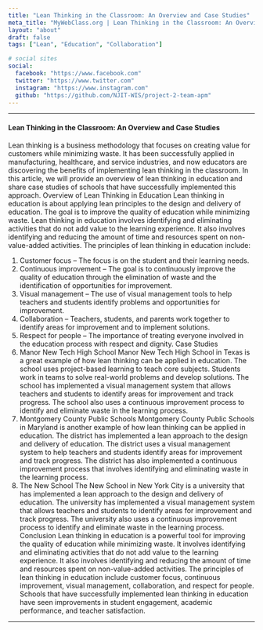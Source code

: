 ```yaml
---
title: "Lean Thinking in the Classroom: An Overview and Case Studies"
meta_title: "MyWebClass.org | Lean Thinking in the Classroom: An Overview and Case Studies"
layout: "about"
draft: false
tags: ["Lean", "Education", "Collaboration"]

# social sites
social:
  facebook: "https://www.facebook.com"
  twitter: "https://www.twitter.com"
  instagram: "https://www.instagram.com"
  github: "https://github.com/NJIT-WIS/project-2-team-apm"
---
```


---

#### Lean Thinking in the Classroom: An Overview and Case Studies

Lean thinking is a business methodology that focuses on creating value for customers while minimizing waste. It has been successfully applied in manufacturing, healthcare, and service industries, and now educators are discovering the benefits of implementing lean thinking in the classroom. In this article, we will provide an overview of lean thinking in education and share case studies of schools that have successfully implemented this approach.
Overview of Lean Thinking in Education
Lean thinking in education is about applying lean principles to the design and delivery of education. The goal is to improve the quality of education while minimizing waste. Lean thinking in education involves identifying and eliminating activities that do not add value to the learning experience. It also involves identifying and reducing the amount of time and resources spent on non-value-added activities.
The principles of lean thinking in education include:
1.	Customer focus – The focus is on the student and their learning needs.
2.	Continuous improvement – The goal is to continuously improve the quality of education through the elimination of waste and the identification of opportunities for improvement.
3.	Visual management – The use of visual management tools to help teachers and students identify problems and opportunities for improvement.
4.	Collaboration – Teachers, students, and parents work together to identify areas for improvement and to implement solutions.
5.	Respect for people – The importance of treating everyone involved in the education process with respect and dignity.
Case Studies
1.	Manor New Tech High School
Manor New Tech High School in Texas is a great example of how lean thinking can be applied in education. The school uses project-based learning to teach core subjects. Students work in teams to solve real-world problems and develop solutions. The school has implemented a visual management system that allows teachers and students to identify areas for improvement and track progress. The school also uses a continuous improvement process to identify and eliminate waste in the learning process.
2.	Montgomery County Public Schools
Montgomery County Public Schools in Maryland is another example of how lean thinking can be applied in education. The district has implemented a lean approach to the design and delivery of education. The district uses a visual management system to help teachers and students identify areas for improvement and track progress. The district has also implemented a continuous improvement process that involves identifying and eliminating waste in the learning process.
3.	The New School
The New School in New York City is a university that has implemented a lean approach to the design and delivery of education. The university has implemented a visual management system that allows teachers and students to identify areas for improvement and track progress. The university also uses a continuous improvement process to identify and eliminate waste in the learning process.
Conclusion
Lean thinking in education is a powerful tool for improving the quality of education while minimizing waste. It involves identifying and eliminating activities that do not add value to the learning experience. It also involves identifying and reducing the amount of time and resources spent on non-value-added activities. The principles of lean thinking in education include customer focus, continuous improvement, visual management, collaboration, and respect for people. Schools that have successfully implemented lean thinking in education have seen improvements in student engagement, academic performance, and teacher satisfaction.

---

